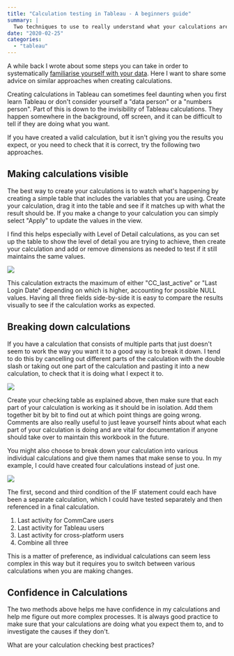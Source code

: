 ```yaml
---
title: "Calculation testing in Tableau - A beginners guide"
summary: |
  Two techniques to use to really understand what your calculations are doing in Tableau. 
date: "2020-02-25"
categories: 
  - "tableau"
---
```


A while back I wrote about some steps you can take in order to systematically [familiarise yourself with your data](https://wordpress.com/block-editor/post/nalediholly.wordpress.com/653). Here I want to share some advice on similar approaches when creating calculations.

Creating calculations in Tableau can sometimes feel daunting when you first learn Tableau or don't consider yourself a "data person" or a "numbers person". Part of this is down to the invisibility of Tableau calculations. They happen somewhere in the background, off screen, and it can be difficult to tell if they are doing what you want.

If you have created a valid calculation, but it isn't giving you the results you expect, or you need to check that it is correct, try the following two approaches.

## Making calculations visible

The best way to create your calculations is to watch what's happening by creating a simple table that includes the variables that you are using. Create your calculation, drag it into the table and see if it matches up with what the result should be. If you make a change to your calculation you can simply select "Apply" to update the values in the view.

I find this helps especially with Level of Detail calculations, as you can set up the table to show the level of detail you are trying to achieve, then create your calculation and add or remove dimensions as needed to test if it still maintains the same values.

![](https://nalediholly.files.wordpress.com/2019/10/2019-10-23_16-21-24.jpg?w=793)

This calculation extracts the maximum of either "CC\_last\_active" or "Last Login Date" depending on which is higher, accounting for possible NULL values. Having all three fields side-by-side it is easy to compare the results visually to see if the calculation works as expected.

## Breaking down calculations

If you have a calculation that consists of multiple parts that just doesn't seem to work the way you want it to a good way is to break it down. I tend to do this by cancelling out different parts of the calculation with the double slash or taking out one part of the calculation and pasting it into a new calculation, to check that it is doing what I expect it to.

![](https://nalediholly.files.wordpress.com/2019/10/2019-10-23_16-18-53.jpg?w=923)

Create your checking table as explained above, then make sure that each part of your calculation is working as it should be in isolation. Add them together bit by bit to find out at which point things are going wrong. Comments are also really useful to just leave yourself hints about what each part of your calculation is doing and are vital for documentation if anyone should take over to maintain this workbook in the future.

You might also choose to break down your calculation into various individual calculations and give them names that make sense to you. In my example, I could have created four calculations instead of just one.

![](https://nalediholly.files.wordpress.com/2019/10/2019-10-23_16-26-51.jpg?w=1024)

The first, second and third condition of the IF statement could each have been a separate calculation, which I could have tested separately and then referenced in a final calculation.

1. Last activity for CommCare users
2. Last activity for Tableau users
3. Last activity for cross-platform users
4. Combine all three

This is a matter of preference, as individual calculations can seem less complex in this way but it requires you to switch between various calculations when you are making changes.

## Confidence in Calculations

The two methods above helps me have confidence in my calculations and help me figure out more complex processes. It is always good practice to make sure that your calculations are doing what you expect them to, and to investigate the causes if they don't.

What are your calculation checking best practices?
